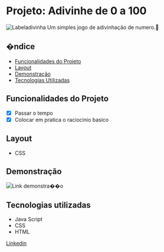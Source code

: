 # Projeto: Adivinhe de 0 a 100
![Labeladivinha](/assets/Calculadora.png)
Um simples jogo de adivinhação de numero.🔮

## �ndice
- <a href="#Funcionalidades">Funcionalidades do Projeto</a>
- <a href="#Layout">Layout<a>
- <a href="#Demonstração">Demonstração<a>
- <a href="#Tecnologias">Tecnologias Utilizadas<a>

## Funcionalidades do Projeto
- [x] Passar o tempo
- [x] Colocar em pratica o raciocinio basico 

## Layout
- CSS
<!--"Imagens"-->

## Demonstração
![Link demonstra��o](/assets/Calculadora.gif)

## Tecnologias utilizadas
- Java Script
- CSS
- HTML

<!--## Como rodar este o projeto?-->

<!--## Autores
<img> -->

[Linkedin](https://www.linkedin.com/in/luan-estifer-rodrigues-pereira-7577a2285/)

<!--## Proximos passos-->
